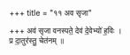 +++
title = "११ अव सृजा"

+++
अव॑ सृजा वनस्पते॒ देव॑ दे॒वेभ्यो॑ ह॒विः ।  
प्र दा॒तुर॑स्तु॒ चेत॑नम् ॥